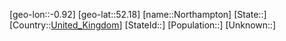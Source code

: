﻿---
location: [52.18,-0.92]
type: City
tags:
- geo/City


SpocWebEntityId: 32959
isDeleted: false
confidential: public

---
[geo-lon::-0.92]
[geo-lat::52.18]
[name::Northampton]
[State::]
[Country::[United_Kingdom](geo/Continent/Europe/United_Kingdom.md)]
[StateId::]
[Population::]
[Unknown::]

